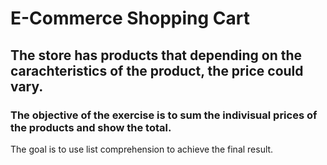 # E-Commerce Shopping Cart

## The store has products that depending on the carachteristics of the product, the price could vary.

### The objective of the exercise is to sum the indivisual prices of the products and show the total.

The goal is to use list comprehension to achieve the final result. 

